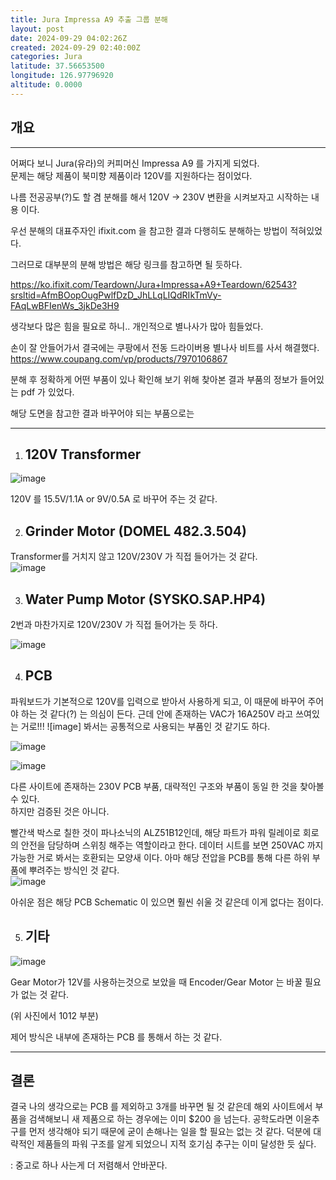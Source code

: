 ```yaml
---
title: Jura Impressa A9 추출 그룹 분해
layout: post
date: 2024-09-29 04:02:26Z
created: 2024-09-29 02:40:00Z
categories: Jura
latitude: 37.56653500
longitude: 126.97796920
altitude: 0.0000
---
```


## 개요

* * *

어쩌다 보니 Jura(유라)의 커피머신 Impressa A9 를 가지게 되었다.  
문제는 해당 제품이 북미향 제품이라 120V를 지원하다는 점이었다.

나름 전공공부(?)도 할 겸 분해를 해서 120V → 230V 변환을 시켜보자고 시작하는 내용 이다.

우선 분해의 대표주자인 ifixit.com 을 참고한 결과 다행히도 분해하는 방법이 적혀있었다.

그러므로 대부분의 분해 방법은 해당 링크를 참고하면 될 듯하다.

https://ko.ifixit.com/Teardown/Jura+Impressa+A9+Teardown/62543?srsltid=AfmBOopOugPwlfDzD_JhLLqLIQdRIkTmVy-FAqLwBFIenWs_3jkDe3H9

생각보다 많은 힘을 필요로 하니.. 개인적으로 별나사가 많아 힘들었다.

손이 잘 안들어가서 결국에는 쿠팡에서 전동 드라이버용 별나사 비트를 사서 해결했다.  
https://www.coupang.com/vp/products/7970106867

분해 후 정확하게 어떤 부품이 있나 확인해 보기 위해 찾아본 결과 부품의 정보가 들어있는 pdf 가 있었다.

해당 도면을 참고한 결과 바꾸어야 되는 부품으로는

* * *

1.  ## 120V Transformer
    

![image](https://github.com/J1wanSeo/j1wanseo.github.io/blob/main/_posts/_resources/36ccfa9e585d7cd1e9292f6d7c2e9b96.png)

120V 를 15.5V/1.1A or 9V/0.5A 로 바꾸어 주는 것 같다.

2.  ## Grinder Motor (DOMEL 482.3.504)
    

Transformer를 거치지 않고 120V/230V 가 직접 들어가는 것 같다.  
![image](https://github.com/J1wanSeo/j1wanseo.github.io/blob/main/_posts/_resources/b94b1c67e13e62ad7eb4cd64a684221c.png)

3.  ## Water Pump Motor (SYSKO.SAP.HP4)
    

2번과 마찬가지로 120V/230V 가 직접 들어가는 듯 하다.

![image](https://github.com/J1wanSeo/j1wanseo.github.io/blob/main/_posts/_resources/6bc80f5440ebeb49b4ce60eaa102a5ad.png)

4.  ## PCB
    

파워보드가 기본적으로 120V를 입력으로 받아서 사용하게 되고, 이 때문에 바꾸어 주어야 하는 것 같다(?) 는 의심이 든다. 근데 안에 존재하는 VAC가 16A250V 라고 쓰여있는 거로!!!
![image] 봐서는 공통적으로 사용되는 부품인 것 같기도 하다.

![image](https://github.com/J1wanSeo/j1wanseo.github.io/blob/main/_posts/_resources/1492087b285ad0d5983aad5629e821a3.png)

![image](https://github.com/J1wanSeo/j1wanseo.github.io/blob/main/_posts/_resources/6695f6f140789891da8c82bcfef009c9.png)

다른 사이트에 존재하는 230V PCB 부품, 대략적인 구조와 부품이 동일 한 것을 찾아볼 수 있다.  
하지만 검증된 것은 아니다.

빨간색 박스로 칠한 것이 파나소닉의 ALZ51B12인데, 해당 파트가 파워 릴레이로 회로의 안전을 담당하며 스위칭 해주는 역할이라고 한다. 데이터 시트를 보면 250VAC 까지 가능한 거로 봐서는 호환되는 모양새 이다. 아마 해당 전압을 PCB를 통해 다른 하위 부품에 뿌려주는 방식인 것 같다.  
![image](https://github.com/J1wanSeo/j1wanseo.github.io/blob/main/_posts/_resources/6e490256736ca87a06bfe15590e568f5.png)

아쉬운 점은 해당 PCB Schematic 이 있으면 훨씬 쉬울 것 같은데 이게 없다는 점이다.

5.  ## 기타
    

![image](https://github.com/J1wanSeo/j1wanseo.github.io/blob/main/_posts/_resources/205c1e9e03d332c051c6784162910936.png)

Gear Motor가 12V를 사용하는것으로 보았을 때 Encoder/Gear Motor 는 바꿀 필요가 없는 것 같다.

(위 사진에서 1012 부분)

제어 방식은 내부에 존재하는 PCB 를 통해서 하는 것 같다.

* * *

## 결론

결국 나의 생각으로는 PCB 를 제외하고 3개를 바꾸면 될 것 같은데 해외 사이트에서 부품을 검색해보니 새 제품으로 하는 경우에는 이미 $200 을 넘는다. 공학도라면 이윤추구를 먼저 생각해야 되기 때문에 굳이 손해나는 일을 할 필요는 없는 것 같다. 덕분에 대략적인 제품들의 파워 구조를 알게 되었으니 지적 호기심 추구는 이미 달성한 듯 싶다.

: 중고로 하나 사는게 더 저렴해서 안바꾼다.